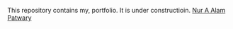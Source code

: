 This repository contains my, portfolio. It is under constructioin.
[Nur A Alam Patwary](https://nur-a-alam1997.github.io/Portfolio/)